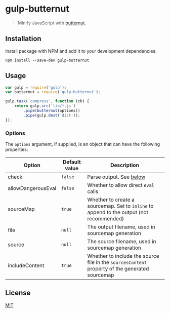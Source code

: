 # gulp-butternut

> Minify JavaScript with [butternut](https://github.com/Rich-Harris/butternut).

## Installation

Install package with NPM and add it to your development dependencies:

`npm install --save-dev gulp-butternut`

## Usage

```javascript
var gulp = require('gulp');
var butternut = require('gulp-butternut');

gulp.task('compress', function (cb) {
    return gulp.src('lib/*.js')
        .pipe(butternut(options))
        .pipe(gulp.dest('dist'));
});
```

### Options

The `options` argument, if supplied, is an object that can have the following properties:

| Option             | Default value | Description                                                                                    |
|--------------------|---------------|------------------------------------------------------------------------------------------------|
| check              | `false`       | Parse output. See [below](https://github.com/Rich-Harris/butternut#the-check-option)                                                   |
| allowDangerousEval | `false`       | Whether to allow direct `eval` calls                                                           |
| sourceMap          | `true`        | Whether to create a sourcemap. Set to `inline` to append to the output (not recommended)       |
| file               | `null`        | The output filename, used in sourcemap generation                                              |
| source             | `null`        | The source filename, used in sourcemap generation                                              |
| includeContent     | `true`        | Whether to include the source file in the `sourcesContent` property of the generated sourcemap |

## License

[MIT](LICENSE)